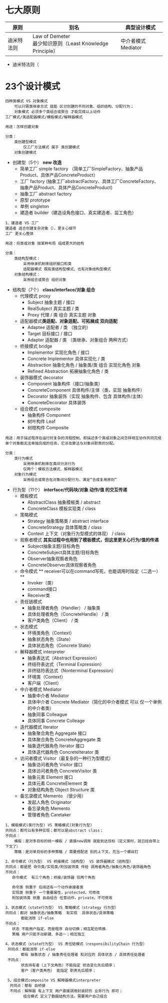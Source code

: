 # 七大原则
| 原则       | 别名 | 典型设计模式 |
| -------------- | ------- | ------- |
| 迪米特法则           | Law of Demeter<br/>最少知识原则（Least Knowledge Principle）       | 中介者模式Mediator      |
* 迪米特法则（

# 23个设计模式
```
四种类模式 VS 对象模式
    可以只需类继承方式 就能 区分创建的不同对象、组织结构、分配行为；
    对象模式 必须多个类组合或聚合 才能完成以上动作
工厂模式/类适配器模式/模板模式/解释器模式
```
```
用途：怎样创建对象

分类：
    类创建型模式
        仅工厂方法模式 属于 类创建模式
    对象创建模式
```     
* 创建型（5个） **new 改造**
    * 简单工厂 simple factory （简单工厂SimpleFactory、抽象产品Product、具体产品ConcreteProduct）
    * 工厂 factory (抽象工厂abstractFactory、具体工厂ConcreteFactory、抽象产品Product、具体产品ConcreteProduct)
    * 抽象工厂 abstract factory
    * 原型 prototype
    * 单例 singleton
    * 建造者 builder（建造设角色接口、真实建造者、监工角色）
```
1、建造者 VS 工厂
建造者 适合创建复杂对象（），更关心细节
工厂 更关心整体
```

```
用途：将类或对象 按某种布局 组成更大的结构

分类：
    类结构型模式：
        采用继承机制来组织接口和类
        适配器模式 既有类结构型模式、也有对象结构型模式
    对象结构模式：
        采用组合或聚合 组织对象
```
* 结构型（7个） **class/interface/对象 组合**
    * 代理模式 proxy
        * Subject 抽象主题 / 接口
        * RealSubject 真实主题 / 类
        * Proxy 代理 / 类  组合 真实主题 对象
    * 适配器模式**类适配、对象适配、可拓展成 双向适配**
        * Adaptee 适配者 / 类 （独立的）
        * Target 目标接口  / 接口
        * Adapter 适配器 / 类 （类继承、对象组合 两种方式）
    * 桥接模式 bridge
        * Implementor 实现化角色 / 接口
        * Concrete Implementor 具体实现化 / 类
        * Abstraction 抽象化角色 / 抽象类/类 组合 实现化角色 对象
        * Refined Abstraction 拓展抽象化角色 / 类
    * 装饰器模式 decorator
        * Component 抽象构件（接口/抽象类）
        * ConcreteComponent 具体构件/主体（类，实现 抽象构件）
        * Decorator 抽象装饰（实现 抽象构件、包含 具体构件/主体）
        * ConcreteDecorator 具体装饰
    * 组合模式 composite
        * 抽象构件 Component
        * 树叶构件 Leaf
        * 树枝构件 Composite

```
用途：用于描述程序在运行时复杂的流程控制，即描述多个类或对象之间怎样相互协作共同完成单个对象都无法单独完成的任务，它涉及算法与对象间职责的分配。

分类：
    类行为模式
        采用继承机制来在类间分派行为
        仅两个：模板方法模式、解释器模式
    对象行为模式
        采用组合或聚合在对象间分配行为，满足“合成复用原则”
```
* 行为型（11个） **interface/代码块/对象 动作/值 的交互传递**
    * 模板模式
        * AbstractClass 抽象模板类 / abstract
        * ConcreteClass 模板实现类 / class
    * 策略模式
        * Strategy 抽象策略类 / abstract interface
        * ConcreteStrategy 具体策略类 / class
        * Context 上下文（对象行为型模式的体现） / class
    * 观察者模式 **其实过程中也用到了模板模式，但这里更关心行为/值的传递**
        * Subject抽象主题/目标角色
        * ConcreteSubject具体主题/目标角色
        * Observer抽象观察者角色
        * ConcreteObserver具体观察者角色
    * 命令模式 ** receiver可以在command写死，也能调用时指定（二选一） **
        * Invoker（类）
        * command接口
        * Receiver类
    * 责任链模式 
        * 抽象处理者角色（Handler） / 抽象类
        * 具体处理者角色（ConcreteHandle） / 类
        * 客户类角色（Client） / 类
    * 状态模式
        * 环境类角色（Context）
        * 抽象状态角色（State）
        * 具体状态角色（Concrete State）
    * 解释器模式 interpreter
        * 抽象表达式（Abstract Expression）
        * 终结符表达式（Terminal Expression）
        * 非终结符表达式（Nonterminal Expression）
        * 环境类（Context）
        * 客户端（Client）
    * 中介者模式 Mediator
        * 抽象中介者 Mediator
        * 具体中介者 Concrete Mediator（简化的中介者模式 可以 仅一个单例的中介者类）
        * 抽象同事 Colleague
        * 具体同事 Concrete Colleage
    * 迭代器模式 Iterator
        * 抽象聚合角色 Aggregate 接口
        * 具体聚合角色 ConcreteAggregate 类
        * 抽象迭代器角色 Iterator 接口
        * 具体迭代器角色 ConcreteIterator 类
    * 访问者模式 Visitor（最复杂的一种行为型模式）
        * 抽象访问者角色 Visitor 接口
        * 具体访问者角色 ConcreteVisitor 类
        * 抽象元素 Element 接口
        * 具体元素 ConcreteElement  类
        * 对象结构角色 Object Structure 类
    * 备忘录模式 Memento （很少用）
        * 发起人角色 Originator
        * 备忘录角色 Memento
        * 管理者角色 Caretaker
    
 ```
 1、模板模式(类行为型) VS 策略模式(对象行为型)
 共同点：都可以有多种实现；都可以是abstract class；
 不同点：
     模板：是对多目标的统一模板 / 直接new调用 就能到达目标（定义类时，就已经自带上下文了）
     策略：是对单目标的多种策略 / 需要搭配进 别的上下文、充当一个螺丝钉
 
 2、命令模式（行为型） VS 桥接模式（结构型） VS 装饰器模式（结构型）
 共同点：都是把 命令类/实现类/附加装饰类 传给 调用者角色/抽象化角色/装饰器角色
 不同点：
    命令模式  有三个角色；桥接/装饰器 仅两个角色
    
    命令类 侧重于 后续还有一个动作承接者类
    实现类 侧重于 一个重要属性，protected，可修改
    附加装饰类 侧重 自由组合 任意动作，private，不可修改
 
 3、状态模式（state行为型） VS 策略模式（strategy 行为型）
 共同点：都对 抽象状态/抽象策略  有实现  具体状态/具体策略
        都能消除 if-else 
 不同点：
    状态 不能用户指定，而是程序 自动切换；相互配合转换
    策略 用户只能手动新建、多选一；相互独立
 
 4、状态模式（state行为型） VS 责任链模式（responsibilityChain 行为型）
  共同点：都能消除 if-else
        都有 抽象状态 / 抽象责任处理者 和对应的 具体状态 / 具体责任处理者
  不同点：
        状态持有者（上下文角色）不能指定 状态变化先后顺序；
        客户（客户类角色） 能指定 职责先后顺序；
        
  5、组合模式composite VS 解释器模式interpreter
   共同点：都有 自桥接
   不同点：解释器 有上下文 用户直接调用封装好的 业务行为 即可；
         组合模式 定义了数据结构方法，需要用户自己组合
 ```